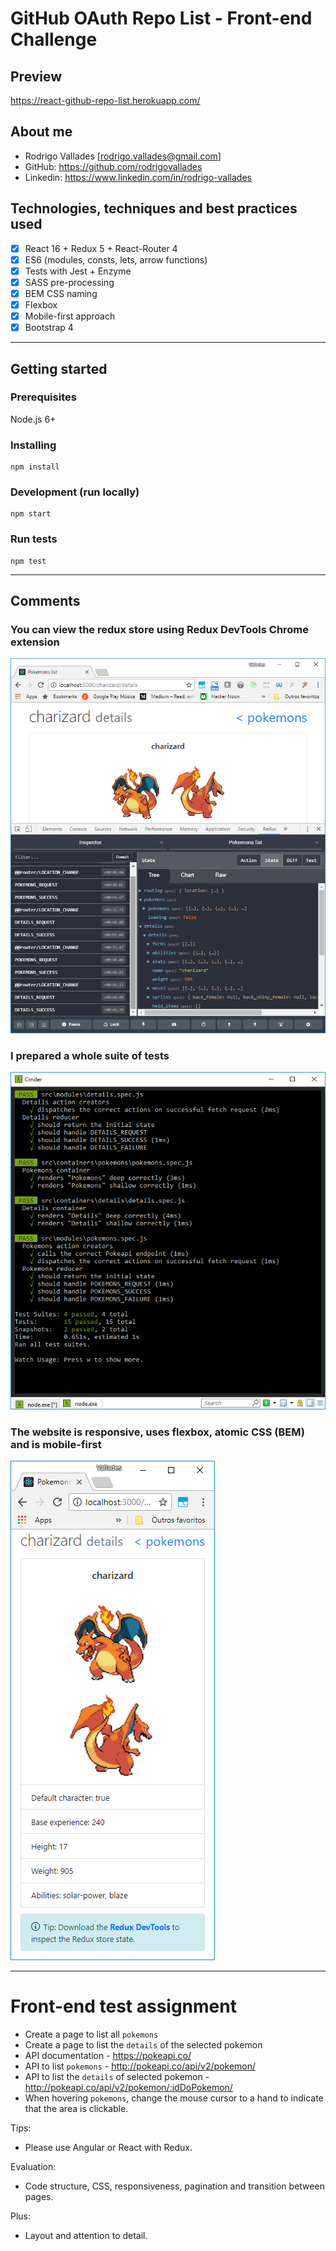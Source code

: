# GitHub OAuth Repo List - Front-end Challenge

## Preview

https://react-github-repo-list.herokuapp.com/

## About me

  - Rodrigo Vallades [rodrigo.vallades@gmail.com]
  - GitHub: https://github.com/rodrigovallades
  - Linkedin: https://www.linkedin.com/in/rodrigo-vallades

## Technologies, techniques and best practices used

- [x] React 16 + Redux 5 + React-Router 4
- [x] ES6 (modules, consts, lets, arrow functions)
- [x] Tests with Jest + Enzyme
- [x] SASS pre-processing
- [x] BEM CSS naming
- [x] Flexbox
- [x] Mobile-first approach
- [x] Bootstrap 4

---
## Getting started

### Prerequisites

Node.js 6+

### Installing
```
npm install
```

### Development (run locally)
```
npm start
```

### Run tests
```
npm test
```
---
## Comments

### You can view the redux store using Redux DevTools Chrome extension
![Redux store](./docs/redux.png)

### I prepared a whole suite of tests
![Tests](./docs/tests.png)

### The website is responsive, uses flexbox, atomic CSS (BEM) and is mobile-first
![Responsive view](./docs/mobile_first.png)

---

# Front-end test assignment

- Create a page to list all `pokemons`
- Create a page to list the `details` of the selected pokemon
- API documentation - https://pokeapi.co/
- API to list `pokemons` - http://pokeapi.co/api/v2/pokemon/
- API to list the `details` of selected pokemon - http://pokeapi.co/api/v2/pokemon/:idDoPokemon/
- When hovering `pokemons`, change the mouse cursor to a hand to indicate that the area is clickable.

Tips:

- Please use Angular or React with Redux.

Evaluation:

- Code structure, CSS, responsiveness, pagination and transition between pages.

Plus:

- Layout and attention to detail.

